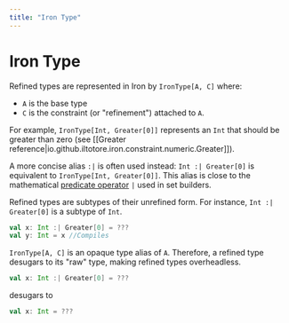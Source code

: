 ```yaml
---
title: "Iron Type"
---
```


# Iron Type

Refined types are represented in Iron by `IronType[A, C]` where:

- `A` is the base type
- `C` is the constraint (or "refinement") attached to `A`.

For example, `IronType[Int, Greater[0]]` represents an `Int` that should be greater than zero
(see [[Greater reference|io.github.iltotore.iron.constraint.numeric.Greater]]).

A more concise alias `:|` is often used instead: `Int :| Greater[0]` is equivalent to `IronType[Int, Greater[0]]`.
This alias is close to the
mathematical [predicate operator](https://en.wikipedia.org/wiki/Set-builder_notation#Sets_defined_by_a_predicate) `|`
used in set builders.

Refined types are subtypes of their unrefined form. For instance, `Int :| Greater[0]` is a subtype of `Int`.

```scala
val x: Int :| Greater[0] = ???
val y: Int = x //Compiles
```

`IronType[A, C]` is an opaque type alias of `A`. Therefore, a refined type desugars to its "raw" type, making refined
types overheadless.

```scala
val x: Int :| Greater[0] = ???
```

desugars to

```scala
val x: Int = ???
```
